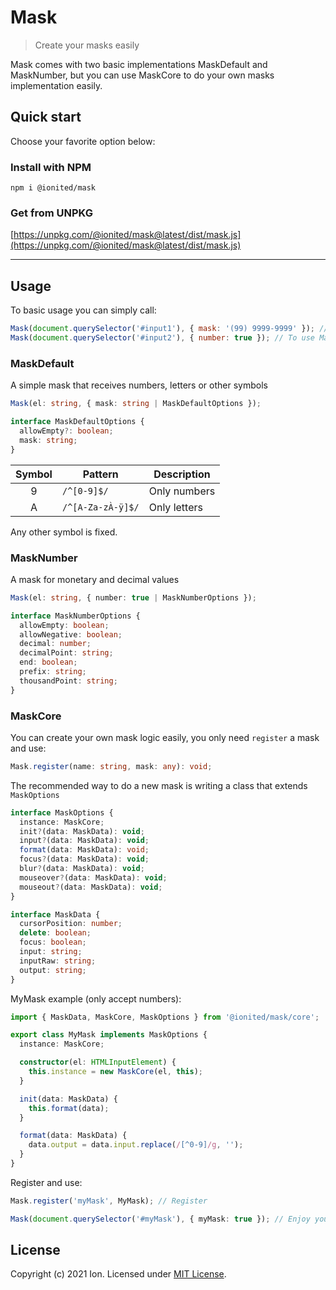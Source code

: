 # Mask

> Create your masks easily

Mask comes with two basic implementations MaskDefault and MaskNumber, but you can use MaskCore to do your own masks implementation easily.

## Quick start

Choose your favorite option below:

### Install with NPM

```
npm i @ionited/mask
```

### Get from UNPKG

[https://unpkg.com/@ionited/mask@latest/dist/mask.js](https://unpkg.com/@ionited/mask@latest/dist/mask.js)

---

## Usage

To basic usage you can simply call:

```js
Mask(document.querySelector('#input1'), { mask: '(99) 9999-9999' }); // To use MaskDefault
Mask(document.querySelector('#input2'), { number: true }); // To use MaskNumber
```

### MaskDefault

A simple mask that receives numbers, letters or other symbols

```ts
Mask(el: string, { mask: string | MaskDefaultOptions });

interface MaskDefaultOptions {
  allowEmpty?: boolean;
  mask: string;
}
```

| Symbol   | Pattern          | Description
|:--------:|------------------|-------------
| 9        | `/^[0-9]$/`      | Only numbers
| A        | `/^[A-Za-zÀ-ÿ]$/`| Only letters

Any other symbol is fixed.

### MaskNumber

A mask for monetary and decimal values

```ts
Mask(el: string, { number: true | MaskNumberOptions });

interface MaskNumberOptions {
  allowEmpty: boolean;
  allowNegative: boolean;
  decimal: number;
  decimalPoint: string;
  end: boolean;
  prefix: string;
  thousandPoint: string;
}
```

### MaskCore

You can create your own mask logic easily, you only need `register` a mask and use:

```ts
Mask.register(name: string, mask: any): void;
```

The recommended way to do a new mask is writing a class that extends `MaskOptions`

```ts
interface MaskOptions {
  instance: MaskCore;
  init?(data: MaskData): void;
  input?(data: MaskData): void;
  format(data: MaskData): void;
  focus?(data: MaskData): void;
  blur?(data: MaskData): void;
  mouseover?(data: MaskData): void;
  mouseout?(data: MaskData): void;
}

interface MaskData {
  cursorPosition: number;
  delete: boolean;
  focus: boolean;
  input: string;
  inputRaw: string;
  output: string;
}
```

MyMask example (only accept numbers):

```ts
import { MaskData, MaskCore, MaskOptions } from '@ionited/mask/core';

export class MyMask implements MaskOptions {
  instance: MaskCore;

  constructor(el: HTMLInputElement) {
    this.instance = new MaskCore(el, this);
  }

  init(data: MaskData) {
    this.format(data);
  }

  format(data: MaskData) {
    data.output = data.input.replace(/[^0-9]/g, ''); 
  }
}
```

Register and use:

```ts
Mask.register('myMask', MyMask); // Register

Mask(document.querySelector('#myMask'), { myMask: true }); // Enjoy your own mask!
```

## License

Copyright (c) 2021 Ion. Licensed under [MIT License](LICENSE).
